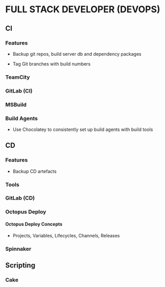 # FULL STACK DEVELOPER (DEVOPS)

## CI
### Features
- Backup git repos, build server db and dependency packages

- Tag Git branches with build numbers

### TeamCity
### GitLab (CI)
### MSBuild
### Build Agents
- Use Chocolatey to consistently set up build agents with build tools

## CD
### Features
- Backup CD artefacts

### Tools
### GitLab (CD)
### Octopus Deploy
#### Octopus Deploy Concepts
- Projects, Variables, Lifecycles, Channels, Releases

### Spinnaker

## Scripting
### Cake
